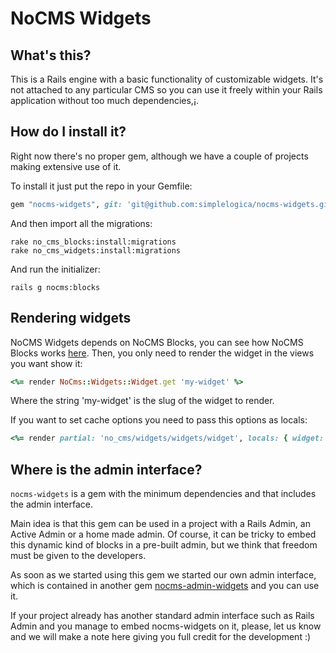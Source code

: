 # NoCMS Widgets

## What's this?

This is a Rails engine with a basic functionality of customizable widgets. It's not attached to any particular CMS so you can use it freely within your Rails application without too much dependencies,¡.

## How do I install it?

Right now there's no proper gem, although we have a couple of projects making extensive use of it.

To install it just put the repo in your Gemfile:

```ruby
gem "nocms-widgets", git: 'git@github.com:simplelogica/nocms-widgets.git'
```

And then import all the migrations:

```
rake no_cms_blocks:install:migrations
rake no_cms_widgets:install:migrations
```

And run the initializer:

```
rails g nocms:blocks
```

## Rendering widgets

NoCMS Widgets depends on NoCMS Blocks, you can see how NoCMS Blocks works [here](https://github.com/simplelogica/nocms-blocks). Then, you only need to render the widget in the views you want show it:

```ruby
<%= render NoCms::Widgets::Widget.get 'my-widget' %>
```
Where the string 'my-widget' is the slug of the widget to render.

If you want to set cache options you need to pass this options as locals:
```ruby
<%= render partial: 'no_cms/widgets/widgets/widget', locals: { widget: NoCms::Widgets::Widget.get 'my-widget', options: { cache_enabled: false } } %>
```

## Where is the admin interface?

`nocms-widgets` is a gem with the minimum dependencies and that includes the admin interface.

Main idea is that this gem can be used in a project with a Rails Admin, an Active Admin or a home made admin. Of course, it can be tricky to embed this dynamic kind of blocks in a pre-built admin, but we think that freedom must be given to the developers.

As soon as we started using this gem we started our own admin interface, which is contained in another gem [nocms-admin-widgets](https://github.com/simplelogica/nocms-admin-widgets) and you can use it.

If your project already has another standard admin interface such as Rails Admin and you manage to embed nocms-widgets on it, please, let us know and we will make a note here giving you full credit for the development :)
